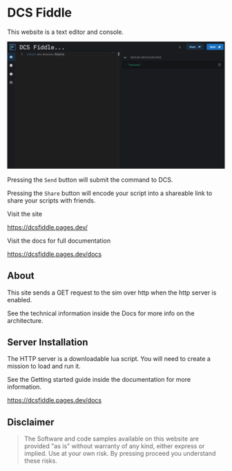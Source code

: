 # DCS Fiddle

This website is a text editor and console.

![preview](preview.png)

Pressing the `Send` button will submit the command to DCS.

Pressing the `Share` button will encode your script into a shareable link to share your scripts with friends.

Visit the site

https://dcsfiddle.pages.dev/

Visit the docs for full documentation

https://dcsfiddle.pages.dev/docs

## About

This site sends a GET request to the sim over http when the http server is enabled.

See the technical information inside the Docs for more info on the architecture.

## Server Installation

The HTTP server is a downloadable lua script. You will need to create a mission to load and run it.

See the Getting started guide inside the documentation for more information.

https://dcsfiddle.pages.dev/docs

## Disclaimer

> The Software and code samples available on this website are provided "as is" without warranty of any kind, either express or implied. Use at your own risk. By pressing proceed you understand these risks.
